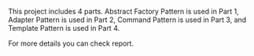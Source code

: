 This project includes 4 parts. Abstract Factory Pattern is used in Part 1, Adapter Pattern is used in Part 2, Command Pattern is used in Part 3, and Template Pattern is used in Part 4.

For more details you can check report.
